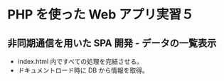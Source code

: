 # PHP を使った Web アプリ実習５

## 非同期通信を用いた SPA 開発 - データの一覧表示

* index.html 内ですべての処理を完結させる。
* ドキュメントロード時に DB から情報を取得。

  